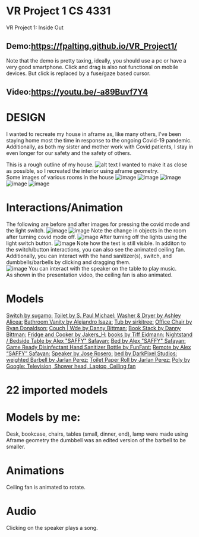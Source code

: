 # VR Project 1 CS 4331
VR Project 1: Inside Out
## Demo:https://fpalting.github.io/VR_Project1/
Note that the demo is pretty taxing, ideally, you should use a pc or have a very good smartphone. Click and drag is also not functional on mobile devices. But click is replaced by a fuse/gaze based cursor.
## Video:https://youtu.be/-a89Buvf7Y4
# DESIGN
I wanted to recreate my house in aframe as, like many others, I've been staying home most the time in response to the ongoing Covid-19 pandemic. Additionally, as both my sister and mother work with Covid patients, I stay in even longer for our safety and the safety of others.

This is a rough outline of my house.
![alt text](https://github.com/fpalting/VR_Project1/blob/main/img/outline_house.png?raw=true)
I wanted to make it as close as possible, so I recreated the interior using aframe geometry.<br/>
Some images of various rooms in the house
![image](https://github.com/fpalting/VR_Project1/blob/main/img/Screenshot%20(1114).png)
![image](https://github.com/fpalting/VR_Project1/blob/main/img/Screenshot%20(1115).png)
![image](https://github.com/fpalting/VR_Project1/blob/main/img/Screenshot%20(1116).png)
![image](https://github.com/fpalting/VR_Project1/blob/main/img/Screenshot%20(1117).png)
![image](https://github.com/fpalting/VR_Project1/blob/main/img/Screenshot%20(1118).png)
# Interactions/Animation
The following are before and after images for pressing the covid mode and the light switch.
![image](https://github.com/fpalting/VR_Project1/blob/main/img/Screenshot%20(1109).png)
![image](https://github.com/fpalting/VR_Project1/blob/main/img/Screenshot%20(1110).png)
Note the change in objects in the room after turning covid mode off.
![image](https://github.com/fpalting/VR_Project1/blob/main/img/Screenshot%20(1111).png)
After turning off the lights using the light switch button.
![image](https://github.com/fpalting/VR_Project1/blob/main/img/Screenshot%20(1112).png)
Note how the text is still visible.
In additon to the switch/button interactions, you can also see the animated ceiling fan.<br/>
Additionally, you can interact with the hand sanitizer(s), switch, and dumbbells/barbells by clicking and dragging them.<br/>
![image](https://github.com/fpalting/VR_Project1/blob/main/img/Screenshot%20(1119).png)
You can interact with the speaker on the table to play music.<br/>
As shown in the presentation video, the ceiling fan is also animated.

# Models
[Switch by sugamo:](https://poly.google.com/view/brxBpvrkAEA)
[Toilet by S. Paul Michael:](https://poly.google.com/view/5wCA1xBEZFt)
[Washer & Dryer by Ashley Alicea:](https://poly.google.com/view/fuQfwKQtq-7)
[Bathroom Vanity by Alejandro Isaza:](https://poly.google.com/view/1qK1YXB5RU8)
[Tub by sirkitree:](https://poly.google.com/view/4ZzY5vQ_egA)
[Office Chair by Ryan Donaldson:](https://poly.google.com/view/3txPAhYeu-x)
[Couch | Wde by Danny Bittman:](https://poly.google.com/view/7Q_Ab2HLll1)
[Book Stack by Danny Bittman:](https://poly.google.com/view/1WggoIFq8tx)
[Fridge and Cooker by Jakers_H:](https://poly.google.com/view/bwL7Xvmql74)
[books by Tiff Eidmann:](https://poly.google.com/view/fkPRnm8iSXI)
[Nightstand / Bedside Table by Alex "SAFFY" Safayan:](https://poly.google.com/view/dO469Hvi0oY)
[Bed by Alex "SAFFY" Safayan:](https://poly.google.com/view/1Lisi_4xxFL)
[Game Ready Disinfectant Hand Sanitizer Bottle by FunFant:](https://sketchfab.com/3d-models/game-ready-disinfectant-hand-sanitizer-bottle-2be81dcbd5824aa6a5c6f596ca7c9a63)
[Remote by Alex “SAFFY” Safayan:](https://poly.google.com/view/9veo7sZrcBZ)
[Speaker by Jose Rosero:](https://poly.google.com/view/7EmeFe3O7GQ)
[bed by DarkPixel Studios:](https://sketchfab.com/3d-models/bed-54186aff66e2409a912cea9988ae5e11)
[weighted Barbell by Jarlan Perez:](https://poly.google.com/view/defq8qotcwX)
[Toilet Paper Roll by Jarlan Perez:](https://poly.google.com/view/2oyXb4vEPaj)
[Poly by Google: Television, Shower head, Laptop, Ceiling fan](https://poly.google.com/)


# 22 imported models
# Models by me:
Desk, bookcase, chairs, tables (small, dinner, end), lamp were made using Aframe geometry the dumbbell was an edited version of the barbell to be smaller.
# Animations
Ceiling fan is animated to rotate.
# Audio
Clicking on the speaker plays a song.


